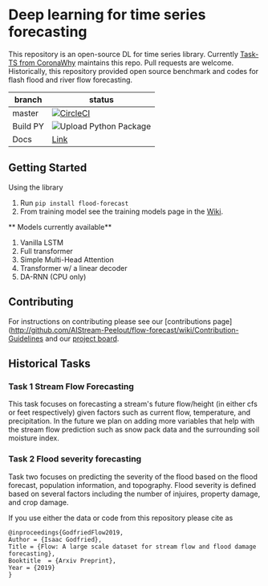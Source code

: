 # Deep learning for time series forecasting
This repository is an open-source DL for time series library. Currently [Task-TS from CoronaWhy](https://github.com/CoronaWhy/task-ts/wiki) maintains this repo. Pull requests are welcome. Historically, this repository provided open source benchmark and codes for flash flood and river flow forecasting. 

| branch  | status                                                                                                                                                                                                            |
| ---     | ---                                                                                                                                                                                                               |
| master  | [![CircleCI](https://circleci.com/gh/AIStream-Peelout/flow-forecast.svg?style=svg&circle-token=f7be0a4863710165969ba0903fa471f08a347df1)](https://circleci.com/gh/AIStream-Peelout/flow-forecast)                 |
| Build PY| ![Upload Python Package](https://github.com/AIStream-Peelout/flow-forecast/workflows/Upload%20Python%20Package/badge.svg)|
| Docs | [Link](https://flow-forecast.readthedocs.io/en/readthedocs/)|
## Getting Started 

Using the library
1. Run `pip install flood-forecast`
2. From training model see the training models page in the [Wiki](https://github.com/AIStream-Peelout/flow-forecast/wiki/Training-models).

** Models currently available**

1. Vanilla LSTM 
2. Full transformer
3. Simple Multi-Head Attention
4. Transformer w/ a linear decoder
5. DA-RNN (CPU only)


## Contributing 

For instructions on contributing please see our [contributions page](http://github.com/AIStream-Peelout/flow-forecast/wiki/Contribution-Guidelines and our [project board](https://github.com/AIStream-Peelout/flow-forecast/projects). 


## Historical Tasks 

### Task 1 Stream Flow Forecasting 
This task focuses on forecasting a stream's future flow/height (in either cfs or feet respectively) given factors such as current flow, temperature, and precipitation. In the future we plan on adding more variables that help with the stream flow prediction such as snow pack data and the surrounding soil moisture index. 

### Task 2 Flood severity forecasting
Task two focuses on predicting the severity of the flood based on the flood forecast, population information, and topography. Flood severity is defined based on several factors including the number of injuires, property damage, and crop damage.

If you use either the data or code from this repository please cite as
```
@inproceedings{GodfriedFlow2019,
Author = {Isaac Godfried},
Title = {Flow: A large scale dataset for stream flow and flood damage forecasting},
Booktitle  = {Arxiv Preprint},
Year = {2019}
}
```
 
